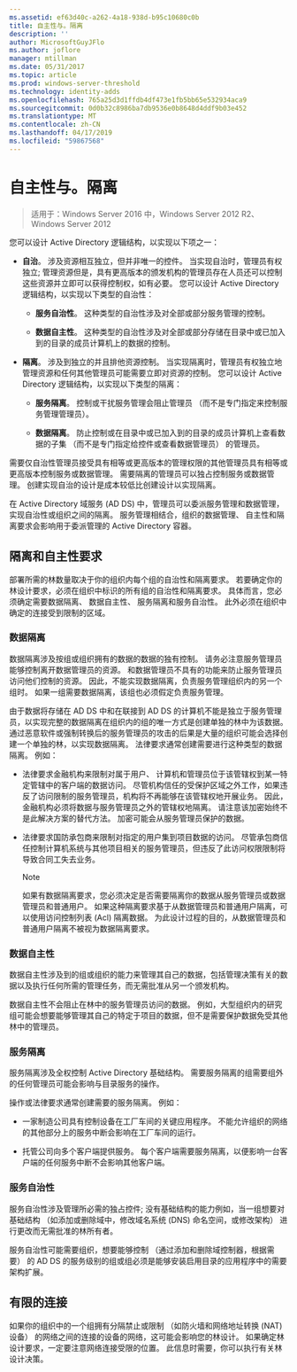 ```yaml
---
ms.assetid: ef63d40c-a262-4a18-938d-b95c10680c0b
title: 自主性与。隔离
description: ''
author: MicrosoftGuyJFlo
ms.author: joflore
manager: mtillman
ms.date: 05/31/2017
ms.topic: article
ms.prod: windows-server-threshold
ms.technology: identity-adds
ms.openlocfilehash: 765a25d3d1ffdb4df473e1fb5bb65e532934aca9
ms.sourcegitcommit: 0d0b32c8986ba7db9536e0b8648d4ddf9b03e452
ms.translationtype: MT
ms.contentlocale: zh-CN
ms.lasthandoff: 04/17/2019
ms.locfileid: "59867568"
---
```

# <a name="autonomy-vs-isolation"></a>自主性与。隔离

>适用于：Windows Server 2016 中，Windows Server 2012 R2、 Windows Server 2012

您可以设计 Active Directory 逻辑结构，以实现以下项之一：  
  
-   **自治**。 涉及资源相互独立，但并非唯一的控件。 当实现自治时，管理员有权独立; 管理资源但是，具有更高版本的颁发机构的管理员存在人员还可以控制这些资源并立即可以获得控制权，如有必要。 您可以设计 Active Directory 逻辑结构，以实现以下类型的自治性：  
  
    -   **服务自治性**。 这种类型的自治性涉及对全部或部分服务管理的控制。  
  
    -   **数据自主性**。 这种类型的自治性涉及对全部或部分存储在目录中或已加入到的目录的成员计算机上的数据的控制。  
  
-   **隔离**。 涉及到独立的并且排他资源控制。 当实现隔离时，管理员有权独立地管理资源和任何其他管理员可能需要立即对资源的控制。 您可以设计 Active Directory 逻辑结构，以实现以下类型的隔离：  
  
    -   **服务隔离**。 控制或干扰服务管理会阻止管理员 （而不是专门指定来控制服务管理管理员）。  
  
    -   **数据隔离**。 防止控制或在目录中或已加入到的目录的成员计算机上查看数据的子集 （而不是专门指定给控件或查看数据管理员） 的管理员。  
  
需要仅自治性管理员接受具有相等或更高版本的管理权限的其他管理员具有相等或更高版本控制服务或数据管理。 需要隔离的管理员可以独占控制服务或数据管理。 创建实现自治的设计是成本较低比创建设计以实现隔离。  
  
在 Active Directory 域服务 (AD DS) 中，管理员可以委派服务管理和数据管理，实现自治性或组织之间的隔离。 服务管理相结合，组织的数据管理、 自主性和隔离要求会影响用于委派管理的 Active Directory 容器。  
  
## <a name="isolation-and-autonomy-requirements"></a>隔离和自主性要求  
部署所需的林数量取决于你的组织内每个组的自治性和隔离要求。 若要确定你的林设计要求，必须在组织中标识的所有组的自治性和隔离要求。 具体而言，您必须确定需要数据隔离、 数据自主性、 服务隔离和服务自治性。 此外必须在组织中确定的连接受到限制的区域。  
  
### <a name="data-isolation"></a>数据隔离  
数据隔离涉及按组或组织拥有的数据的数据的独有控制。 请务必注意服务管理员能够控制离开数据管理员的资源。 和数据管理员不具有的功能来防止服务管理员访问他们控制的资源。 因此，不能实现数据隔离，负责服务管理组织内的另一个组时。 如果一组需要数据隔离，该组也必须假定负责服务管理。  
  
由于数据将存储在 AD DS 中和在联接到 AD DS 的计算机不能是独立于服务管理员，以实现完整的数据隔离在组织内的组的唯一方式是创建单独的林中为该数据。 通过恶意软件或强制转换后的服务管理员的攻击的后果是大量的组织可能会选择创建一个单独的林，以实现数据隔离。 法律要求通常创建需要进行这种类型的数据隔离。 例如：  
  
-   法律要求金融机构来限制对属于用户、 计算机和管理员位于该管辖权到某一特定管辖中的客户端的数据访问。 尽管机构信任的受保护区域之外工作，如果违反了访问限制的服务管理员，机构将不再能够在该管辖权地开展业务。 因此，金融机构必须将数据与服务管理员之外的管辖权地隔离。 请注意该加密始终不是此解决方案的替代方法。 加密可能会从服务管理员保护的数据。  
  
-   法律要求国防承包商来限制对指定的用户集到项目数据的访问。 尽管承包商信任控制计算机系统与其他项目相关的服务管理员，但违反了此访问权限限制将导致合同工失去业务。  
  
    > [!NOTE]  
    > 如果有数据隔离要求，您必须决定是否需要隔离你的数据从服务管理员或数据管理员和普通用户。 如果这种隔离要求基于从数据管理员和普通用户隔离，可以使用访问控制列表 (Acl) 隔离数据。 为此设计过程的目的，从数据管理员和普通用户隔离不被视为数据隔离要求。  
  
### <a name="data-autonomy"></a>数据自主性  
数据自主性涉及到的组或组织的能力来管理其自己的数据，包括管理决策有关的数据以及执行任何所需的管理任务，而无需批准从另一个颁发机构。  
  
数据自主性不会阻止在林中的服务管理员访问的数据。 例如，大型组织内的研究组可能会想要能够管理其自己的特定于项目的数据，但不是需要保护数据免受其他林中的管理员。  
  
### <a name="service-isolation"></a>服务隔离  
服务隔离涉及全权控制 Active Directory 基础结构。 需要服务隔离的组需要组外的任何管理员可能会影响与目录服务的操作。  
  
操作或法律要求通常创建需要的服务隔离。 例如：  
  
-   一家制造公司具有控制设备在工厂车间的关键应用程序。 不能允许组织的网络的其他部分上的服务中断会影响在工厂车间的运行。  
  
-   托管公司向多个客户端提供服务。 每个客户端需要服务隔离，以便影响一台客户端的任何服务中断不会影响其他客户端。  
  
### <a name="service-autonomy"></a>服务自治性  
服务自治性涉及管理所必需的独占控件; 没有基础结构的能力例如，当一组想要对基础结构 （如添加或删除域中，修改域名系统 (DNS) 命名空间，或修改架构） 进行更改而无需批准的林所有者。  
  
服务自治性可能需要组织，想要能够控制 （通过添加和删除域控制器，根据需要） 的 AD DS 的服务级别的组或组必须是能够安装启用目录的应用程序中的需要架构扩展。  
  
## <a name="limited-connectivity"></a>有限的连接  
如果你的组织中的一个组拥有分隔禁止或限制 （如防火墙和网络地址转换 (NAT) 设备） 的网络之间的连接的设备的网络，这可能会影响您的林设计。 如果确定林设计要求，一定要注意网络连接受限的位置。 此信息时需要，你可以执行有关林设计决策。  
  


